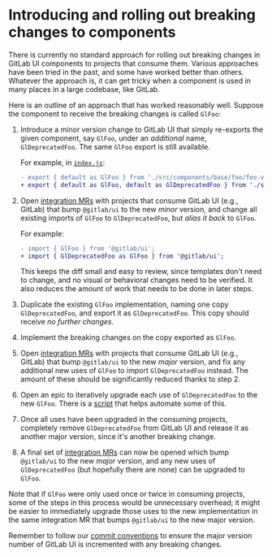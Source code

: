 # Introducing and rolling out breaking changes to components

There is currently no standard approach for rolling out breaking changes in
GitLab UI components to projects that consume them. Various approaches have
been tried in the past, and some have worked better than others. Whatever the
approach is, it can get tricky when a component is used in many places in
a large codebase, like GitLab.

Here is an outline of an approach that has worked reasonably well. Suppose the
component to receive the breaking changes is called `GlFoo`:

1. Introduce a minor version change to GitLab UI that simply re-exports the
   given component, say `GlFoo`, under an _additional_ name,
   `GlDeprecatedFoo`. The same `GlFoo` export is still available.

   For example, in [`index.js`](../../index.js):

   ```diff
   - export { default as GlFoo } from './src/components/base/foo/foo.vue';
   + export { default as GlFoo, default as GlDeprecatedFoo } from './src/components/base/foo/foo.vue';
   ```

1. Open [integration MRs] with projects that consume GitLab UI (e.g., GitLab)
   that bump `@gitlab/ui` to the new _minor_ version, and change all existing
   imports of `GlFoo` to `GlDeprecatedFoo`, but _alias it back_ to `GlFoo`.

   For example:

   ```diff
   - import { GlFoo } from '@gitlab/ui';
   + import { GlDeprecatedFoo as GlFoo } from '@gitlab/ui';
   ```

   This keeps the diff small and easy to review, since templates don't need to
   change, and no visual or behavioral changes need to be verified. It also
   reduces the amount of work that needs to be done in later steps.
1. Duplicate the existing `GlFoo` implementation, naming one copy
   `GlDeprecatedFoo`, and export it as `GlDeprecatedFoo`. This copy should
   receive _no further changes_.
1. Implement the breaking changes on the copy exported as `GlFoo`.
1. Open [integration MRs] with projects that consume GitLab UI (e.g., GitLab)
   that bump `@gitlab/ui` to the new _major_ version, and fix any additional
   new uses of `GlFoo` to import `GlDeprecatedFoo` instead. The amount of these
   should be significantly reduced thanks to step 2.
1. Open an epic to iteratively upgrade each use of `GlDeprecatedFoo` to the new
   `GlFoo`. There is a [script] that helps automate some of this.
1. Once all uses have been upgraded in the consuming projects, completely
   remove `GlDeprecatedFoo` from GitLab UI and release it as another major
   version, since it's another breaking change.
1. A final set of [integration MRs] can now be opened which bump `@gitlab/ui`
   to the new _major_ version, and any new uses of `GlDeprecatedFoo` (but
   hopefully there are none) can be upgraded to `GlFoo`.

Note that if `GlFoo` were only used once or twice in consuming projects, some
of the steps in this process would be unnecessary overhead; it might be easier
to immediately upgrade those uses to the new implementation in the same
integration MR that bumps `@gitlab/ui` to the new major version.

Remember to follow our [commit conventions](./commits.md) to ensure the major
version number of GitLab UI is incremented with any breaking changes.

[integration MRs]: ./adding_components.md#testing-your-new-component-in-gitlab
[script]: https://gitlab.com/gitlab-org/frontend/playground/create-migrate-deprecated-component-issues
